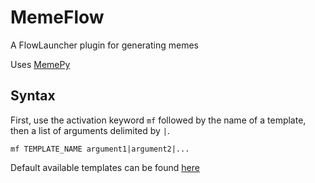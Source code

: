 # MemeFlow
A FlowLauncher plugin for generating memes

Uses [MemePy](https://github.com/julianbrandt/MemePy)

## Syntax
First, use the activation keyword `mf` followed by the name of a template, then a list of arguments delimited by `|`.

```
mf TEMPLATE_NAME argument1|argument2|...
```

Default available templates can be found [here](https://github.com/julianbrandt/MemePy#built-in-template-docs)

